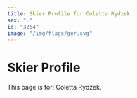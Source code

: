 ```yaml
---
title: Skier Profile for Coletta Rydzek
sex: "L"
id: "3254"
image: "/img/flags/ger.svg" 
---
```


# Skier Profile

This page is for: Coletta Rydzek.
    
